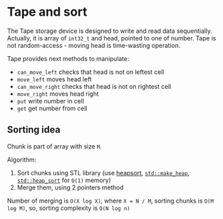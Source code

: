 # Tape and sort

The Tape storage device is designed to write and read data sequentially. 
Actually, it is array of `int32_t` and head, pointed to one of number. 
Tape is not random-access - moving head is time-wasting operation.

Tape provides next methods to manipulate:
* `can_move_left` checks that head is not on leftest cell
* `move_left` moves head left
* `can_move_right` checks that head is not on rightest cell
* `move_right` moves head right 
* `put` write number in cell
* `get` get number from cell

## Sorting idea

Chunk is part of array with size `M`.

Algorithm:
1. Sort chunks using STL library (use [heapsort](https://en.wikipedia.org/wiki/Heapsort), [`std::make_heap`](https://en.cppreference.com/w/cpp/algorithm/make_heap), [`std::heap_sort`](https://en.cppreference.com/w/cpp/algorithm/sort_heap) for `O(1)` memory)
2. Merge them, using 2 pointers method

Number of merging is `O(X log X)`, where `X = N / M`, sorting chunks is `O(M log M)`, so, sorting complexity is `O(N log n)`
